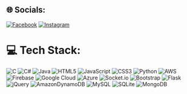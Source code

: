 
## 🌐 Socials:
[![Facebook](https://img.shields.io/badge/Facebook-%231877F2.svg?logo=Facebook&logoColor=white)](https://facebook.com/Martin000605) [![Instagram](https://img.shields.io/badge/Instagram-%23E4405F.svg?logo=Instagram&logoColor=white)](https://instagram.com/martin_0605) 

# 💻 Tech Stack:
![C](https://img.shields.io/badge/c-%2300599C.svg?style=flat&logo=c&logoColor=white) ![C#](https://img.shields.io/badge/c%23-%23239120.svg?style=flat&logo=c-sharp&logoColor=white) ![Java](https://img.shields.io/badge/java-%23ED8B00.svg?style=flat&logo=java&logoColor=white) ![HTML5](https://img.shields.io/badge/html5-%23E34F26.svg?style=flat&logo=html5&logoColor=white) ![JavaScript](https://img.shields.io/badge/javascript-%23323330.svg?style=flat&logo=javascript&logoColor=%23F7DF1E) ![CSS3](https://img.shields.io/badge/css3-%231572B6.svg?style=flat&logo=css3&logoColor=white) ![Python](https://img.shields.io/badge/python-3670A0?style=flat&logo=python&logoColor=ffdd54) ![AWS](https://img.shields.io/badge/AWS-%23FF9900.svg?style=flat&logo=amazon-aws&logoColor=white) ![Firebase](https://img.shields.io/badge/firebase-%23039BE5.svg?style=flat&logo=firebase) ![Google Cloud](https://img.shields.io/badge/Google%20Cloud-%234285F4.svg?style=flat&logo=google-cloud&logoColor=white) ![Azure](https://img.shields.io/badge/azure-%230072C6.svg?style=flat&logo=azure-devops&logoColor=white) ![Socket.io](https://img.shields.io/badge/Socket.io-black?style=flat&logo=socket.io&badgeColor=010101) ![Bootstrap](https://img.shields.io/badge/bootstrap-%23563D7C.svg?style=flat&logo=bootstrap&logoColor=white) ![Flask](https://img.shields.io/badge/flask-%23000.svg?style=flat&logo=flask&logoColor=white) ![jQuery](https://img.shields.io/badge/jquery-%230769AD.svg?style=flat&logo=jquery&logoColor=white) ![AmazonDynamoDB](https://img.shields.io/badge/Amazon%20DynamoDB-4053D6?style=flat&logo=Amazon%20DynamoDB&logoColor=white) ![MySQL](https://img.shields.io/badge/mysql-%2300f.svg?style=flat&logo=mysql&logoColor=white) ![SQLite](https://img.shields.io/badge/sqlite-%2307405e.svg?style=flat&logo=sqlite&logoColor=white) ![MongoDB](https://img.shields.io/badge/MongoDB-%234ea94b.svg?style=flat&logo=mongodb&logoColor=white)

